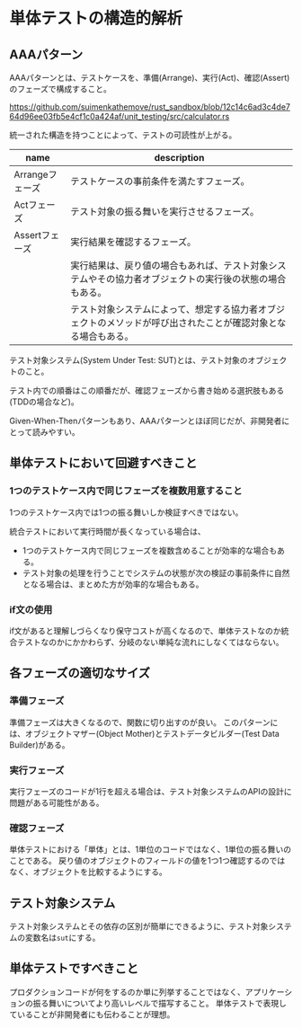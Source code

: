# 単体テストの構造的解析

## AAAパターン

AAAパターンとは、テストケースを、準備(Arrange)、実行(Act)、確認(Assert)のフェーズで構成すること。

<https://github.com/suimenkathemove/rust_sandbox/blob/12c14c6ad3c4de764d96ee03fb5e4cf1c0a424af/unit_testing/src/calculator.rs>

統一された構造を持つことによって、テストの可読性が上がる。

| name            | description                                                                                                    |
| --------------- | -------------------------------------------------------------------------------------------------------------- |
| Arrangeフェーズ | テストケースの事前条件を満たすフェーズ。                                                                       |
| Actフェーズ     | テスト対象の振る舞いを実行させるフェーズ。                                                                     |
| Assertフェーズ  | 実行結果を確認するフェーズ。                                                                                   |
|                 | 実行結果は、戻り値の場合もあれば、テスト対象システムやその協力者オブジェクトの実行後の状態の場合もある。       |
|                 | テスト対象システムによって、想定する協力者オブジェクトのメソッドが呼び出されたことが確認対象となる場合もある。 |

テスト対象システム(System Under Test: SUT)とは、テスト対象のオブジェクトのこと。

テスト内での順番はこの順番だが、確認フェーズから書き始める選択肢もある(TDDの場合など)。

Given-When-Thenパターンもあり、AAAパターンとほぼ同じだが、非開発者にとって読みやすい。

## 単体テストにおいて回避すべきこと

### 1つのテストケース内で同じフェーズを複数用意すること

1つのテストケース内では1つの振る舞いしか検証すべきではない。

統合テストにおいて実行時間が長くなっている場合は、

- 1つのテストケース内で同じフェーズを複数含めることが効率的な場合もある。
- テスト対象の処理を行うことでシステムの状態が次の検証の事前条件に自然となる場合は、まとめた方が効率的な場合もある。

### if文の使用

if文があると理解しづらくなり保守コストが高くなるので、単体テストなのか統合テストなのかにかかわらず、分岐のない単純な流れにしなくてはならない。

## 各フェーズの適切なサイズ

### 準備フェーズ

準備フェーズは大きくなるので、関数に切り出すのが良い。
このパターンには、オブジェクトマザー(Object Mother)とテストデータビルダー(Test Data Builder)がある。

### 実行フェーズ

実行フェーズのコードが1行を超える場合は、テスト対象システムのAPIの設計に問題がある可能性がある。

### 確認フェーズ

単体テストにおける「単体」とは、1単位のコードではなく、1単位の振る舞いのことである。
戻り値のオブジェクトのフィールドの値を1つ1つ確認するのではなく、オブジェクトを比較するようにする。

## テスト対象システム

テスト対象システムとその依存の区別が簡単にできるように、テスト対象システムの変数名は`sut`にする。

## 単体テストですべきこと

プロダクションコードが何をするのか単に列挙することではなく、アプリケーションの振る舞いについてより高いレベルで描写すること。
単体テストで表現していることが非開発者にも伝わることが理想。
